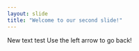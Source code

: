 ```yaml
---
layout: slide
title: "Welcome to our second slide!"
---
```

New text test
Use the left arrow to go back!